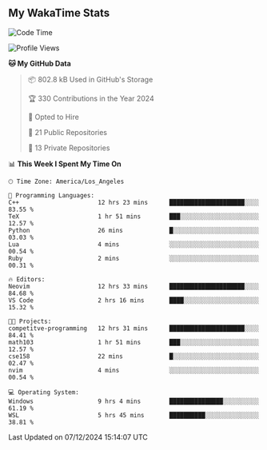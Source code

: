 ## My WakaTime Stats
<!--START_SECTION:waka-->
![Code Time](http://img.shields.io/badge/Code%20Time-189%20hrs%2011%20mins-blue)

![Profile Views](http://img.shields.io/badge/Profile%20Views-0-blue)

**🐱 My GitHub Data** 

> 📦 802.8 kB Used in GitHub's Storage 
 > 
> 🏆 330 Contributions in the Year 2024
 > 
> 💼 Opted to Hire
 > 
> 📜 21 Public Repositories 
 > 
> 🔑 13 Private Repositories 
 > 
📊 **This Week I Spent My Time On** 

```text
🕑︎ Time Zone: America/Los_Angeles

💬 Programming Languages: 
C++                      12 hrs 23 mins      █████████████████████░░░░   83.55 % 
TeX                      1 hr 51 mins        ███░░░░░░░░░░░░░░░░░░░░░░   12.57 % 
Python                   26 mins             █░░░░░░░░░░░░░░░░░░░░░░░░   03.03 % 
Lua                      4 mins              ░░░░░░░░░░░░░░░░░░░░░░░░░   00.54 % 
Ruby                     2 mins              ░░░░░░░░░░░░░░░░░░░░░░░░░   00.31 % 

🔥 Editors: 
Neovim                   12 hrs 33 mins      █████████████████████░░░░   84.68 % 
VS Code                  2 hrs 16 mins       ████░░░░░░░░░░░░░░░░░░░░░   15.32 % 

🐱‍💻 Projects: 
competitve-programming   12 hrs 31 mins      █████████████████████░░░░   84.41 % 
math103                  1 hr 51 mins        ███░░░░░░░░░░░░░░░░░░░░░░   12.57 % 
cse158                   22 mins             █░░░░░░░░░░░░░░░░░░░░░░░░   02.47 % 
nvim                     4 mins              ░░░░░░░░░░░░░░░░░░░░░░░░░   00.54 % 

💻 Operating System: 
Windows                  9 hrs 4 mins        ███████████████░░░░░░░░░░   61.19 % 
WSL                      5 hrs 45 mins       ██████████░░░░░░░░░░░░░░░   38.81 % 
```


 Last Updated on 07/12/2024 15:14:07 UTC
<!--END_SECTION:waka-->
